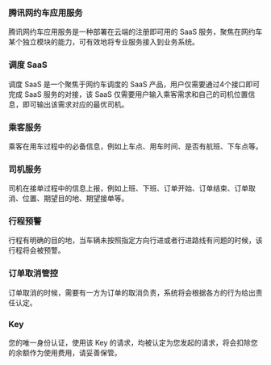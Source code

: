 ### 腾讯网约车应用服务
腾讯网约车应用服务是一种部署在云端的注册即可用的 SaaS 服务，聚焦在网约车某个独立模块的能力，可有效地将专业服务接入到业务系统。

### 调度 SaaS
调度 SaaS 是一个聚焦于网约车调度的 SaaS 产品，用户仅需要通过4个接口即可完成 SaaS 服务的对接，该 SaaS 仅需要用户输入乘客需求和自己的司机位置信息，即可输出该需求对应的最优司机。

### 乘客服务	
乘客在用车过程中的必备信息，例如上车点、用车时间、是否有航班、下车点等。

### 司机服务	
司机在接单过程中的信息上报，例如上班、下班、订单开始、订单结束、订单取消、位置、期望目的地、期望接单等。

### 行程预警	
行程有明确的目的地，当车辆未按照指定方向行进或者行进路线有问题的时候，该行程将会被预警。

### 订单取消管控	
订单取消的时候，需要有一方为订单的取消负责，系统将会根据各方的行为给出责任认定。

### Key	
您的唯一身份认证，使用该 Key 的请求，均被认定为您发起的请求，将会扣除您的余额作为使用费用，请妥善保管。
